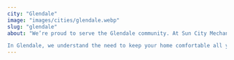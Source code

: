```yaml
---
city: "Glendale"
image: "images/cities/glendale.webp"
slug: "glendale"
about: "We’re proud to serve the Glendale community. At Sun City Mechanical, family isn’t just a word; it’s the heart of everything we do. Started by Gary Ferguson and now led by his niece, Jenni, we’ve always believed in treating our customers like family. When you choose us, you can expect the same warmth, care, and dedication that we’d offer our own.

In Glendale, we understand the need to keep your home comfortable all year round. Whether it’s keeping cool in the summer or staying warm in the winter, our team is here to ensure your home feels just right. With us, you’re not just getting a service—you’re getting a family that’s always here to help."
---
```

